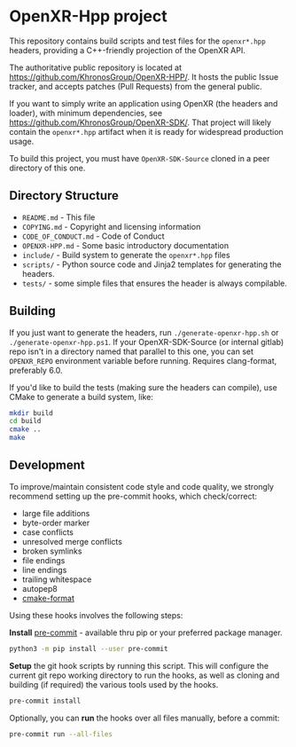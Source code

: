 # OpenXR-Hpp project

This repository contains build scripts and test files for the `openxr*.hpp`
headers, providing a C++-friendly projection of the OpenXR API.

The authoritative public repository is located at
<https://github.com/KhronosGroup/OpenXR-HPP/>. It hosts the public Issue
tracker, and accepts patches (Pull Requests) from the general public.

If you want to simply write an application using OpenXR (the headers and
loader), with minimum dependencies, see
<https://github.com/KhronosGroup/OpenXR-SDK/>. That project will likely contain
the `openxr*.hpp` artifact when it is ready for widespread production usage.

To build this project, you must have `OpenXR-SDK-Source` cloned in a peer
directory of this one.

## Directory Structure

- `README.md` - This file
- `COPYING.md` - Copyright and licensing information
- `CODE_OF_CONDUCT.md` - Code of Conduct
- `OPENXR-HPP.md` - Some basic introductory documentation
- `include/` - Build system to generate the `openxr*.hpp` files
- `scripts/` - Python source code and Jinja2 templates for generating the
  headers.
- `tests/` - some simple files that ensures the header is always compilable.

## Building

If you just want to generate the headers, run `./generate-openxr-hpp.sh` or
`./generate-openxr-hpp.ps1`. If your OpenXR-SDK-Source (or internal gitlab) repo
isn't in a directory named that parallel to this one, you can set `OPENXR_REPO`
environment variable before running. Requires clang-format, preferably 6.0.

If you'd like to build the tests (making sure the headers can compile),
use CMake to generate a build system, like:

```sh
mkdir build
cd build
cmake ..
make
```

## Development

To improve/maintain consistent code style and code quality, we strongly
recommend setting up the pre-commit hooks, which check/correct:

- large file additions
- byte-order marker
- case conflicts
- unresolved merge conflicts
- broken symlinks
- file endings
- line endings
- trailing whitespace
- autopep8
- [cmake-format][]

Using these hooks involves the following steps:

**Install** [pre-commit][] - available thru pip or your
preferred package manager.

```sh
python3 -m pip install --user pre-commit
```

**Setup** the git hook scripts by running this script. This will configure the
current git repo working directory to run the hooks, as well as cloning and
building (if required) the various tools used by the hooks.

```sh
pre-commit install
```

Optionally, you can **run** the hooks over all files manually, before a commit:

```sh
pre-commit run --all-files
```

[cmake-format]: https://cmake-format.readthedocs.io
[pre-commit]: https://pre-commit.com/
